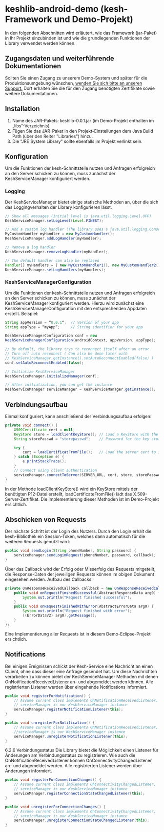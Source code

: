 # keshlib-android-demo (kesh-Framework und Demo-Projekt)
In den folgenden Abschnitten wird erläutert, wie das Framework (jar-Paket) in Ihr Projekt einzubinden ist und wie die grundlegenden Funktionen der Library verwendet werden können.

## Zugangsdaten und weiterführende Dokumentationen
Sollten Sie einen Zugang zu unserem Demo-System und später für die Produktionsumgebung wünschen, [wenden Sie sich bitte an unseren Support.](http://kesh.de/details-partnerintegration)
Dort erhalten Sie die für den Zugang benötigten Zertifikate sowie weitere Dokumentationen.

## Installation
1. Name des JAR-Pakets: keshlib-0.0.1.jar (im Demo-Projekt enthalten im „libs“-Verzeichnis)
2. Fügen Sie das JAR-Paket in den Projekt-Einstellungen dem Java Build Path (über den Reiter "Libraries") hinzu.
3. Die "JRE System Library" sollte ebenfalls im Projekt verlinkt sein.

## Konfiguration
Um die Funktionen der kesh-Schnittstelle nutzen und Anfragen erfolgreich an den Server schicken zu können, muss zunächst der KeshServiceManager konfiguriert werden.

### Logging
Der KeshServiceManager bietet einige statische Methoden an, über die sich das Loggingverhalten der Library konfigurieren lässt.
```java
// Show all messages (Initial level is java.util.logging.Level.OFF)
KeshServiceManager.setLogLevel(Level.FINEST);

// Add a custom log handler (The library uses a java.util.logging.ConsoleHandler initial)
MyCustomHandler myHandler = new MyCustomHandler();
KeshServiceManager.addLogHandler(myHandler);

// Remove a log handler
KeshServiceManager.removeLogHandler(myHandler);

// The default handler can also be replaced
Handler[] myHandlers = { new MyCustomHandler1(), new MyCustomHandler2() };
KeshServiceManager.setLogHandlers(myHandlers);
```

### KeshServiceManagerConfiguration
Um die Funktionen der kesh-Schnittstelle nutzen und Anfragen erfolgreich an den Server schicken zu können, muss zunächst der KeshServiceManager konfiguriert werden.
Hierzu wird zunächst eine KeshServiceManagerConfiguration mit den entsprechenden Appdaten erstellt. Beispiel:
```java
String appVersion = “0.0.1“;  // Version of your app
String appType = “myApp“;     // String identifier for your app

KeshServiceManagerConfiguration conf = new 
KeshServiceManagerConfiguration(androidContext, appVersion, appType);

// By default, the library trys to reconnect itself after an error.
// Turn off auto reconnect ( Can also be done later with 
// KeshServiceManager.getInstance().setAutoReconnectEnabled(false) )
conf.setAutoReconnectEnabled(false);

// Initialize KeshServiceManager
KeshServiceManager.initializeManager(conf);

// After initialization, you can get the instance
KeshServiceManager serviceManager = KeshServiceManager.getInstance();
```

##  Verbindungsaufbau
Einmal konfiguriert, kann anschließend der Verbindungsaufbau erfolgen:
```java
private void connect() {
    X509Certificate cert = null;
    KeyStore store = loadClientKeyStore(); // Load a KeyStore with the client cert
    String storePasswd = "storepasswd";    // Password for the key store

    try {
        cert = loadCertificatFromFile();   // Load the server cert to identify the server
    } catch (Exception e) {
        e.printStackTrace();
    }
    // Connect using client authentication
    serviceManager.connectToServer(SERVER_URL, cert, store, storePasswd);
}
```
In der Methode loadClientKeyStore() wird ein KeyStore mittels der benötigten P12-Datei erstellt, loadCertificateFromFile() lädt das X.509-Server-Zertifikat. Die Implementierung dieser Methoden ist im Demo-Projekt ersichtlich.

## Abschicken von Requests
Der nächste Schritt ist  der Login des Nutzers. Durch den Login erhält die kesh-Bibliothek ein Session-Token, welches dann automatisch für die weiteren Requests genutzt wird:
```java
public void sendLogin(String phoneNumber, String password) {
    serviceManager.sendLoginRequest(phoneNumber, password, callback);
}
```
Über das Callback wird der Erfolg oder Misserfolg des Requests mitgeteilt, die Response-Daten der jeweiligen Requests können im obigen Dokument eingesehen werden. Aufbau des Callbacks:
```java
private OnResponseReceivedCallback callback = new OnResponseReceivedCallback() {
    public void onRequestFinshedSuccessful(AbstractResponseData arg0) {
        System.out.println("Request finished successful");
    }
    public void onRequestFinishedWithError(AbstractErrorData arg0) {
        System.out.println("Request finished with error");
        ((ErrorDataV2) arg0).getMessage();
    }
};
```
Eine Implementierung aller Requests ist in diesem Demo-Eclipse-Projekt ersichtlich.

## Notifications
Bei einigen Ereignissen schickt der Kesh-Service eine Nachricht an einen CLient, ohne dass dieser eine Anfrage gesendet hat. Um diese Nachrichten verarbeiten zu können bietet der KeshServiceManager Methoden mit denen OnNotificationReceivedListener an- und abgemeldet werden können. Alle registrierten Listener werden über eingehende Notifications informiert.
```java
public void registerForNotification() {
    // Assume current class implements OnNotificationReceivedListener, 
    // serviceManager is our KeshServiceManager instance
    serviceManager.registerNotificationListener(this);
}

public void unregisterForNotification() {
    // Assume current class implements OnNotificationReceivedListener, 
    //serviceManager is our KeshServiceManager instance
    serviceManager.unregisterNotificationListener(this);
}
```

6.2.6  Verbindungsstatus
Die Library bietet die Möglichkeit einen Listener für Änderungen am Verbindungsstatus zu registrieren. Wie auch die OnNotificationReceivedListener können OnConnectivityChangedListener an- und abgemeldet werden. Alle registrierten Listener werden über Änderungen informiert.
```java
public void registerForConnectionChanges() {
    // Assume current class implements OnConnectivityChangedListener, 
    // serviceManager is our KeshServiceManager instance
    serviceManager.registerConnectionStateChangedListener(this);
}

public void unregisterForConnectionChanges() {
    // Assume current class implements OnConnectivityChangedListener, 
    // serviceManager is our KeshServiceManager instance
    serviceManager.unregisterConnectionStateChangedListener(this);
}
```

